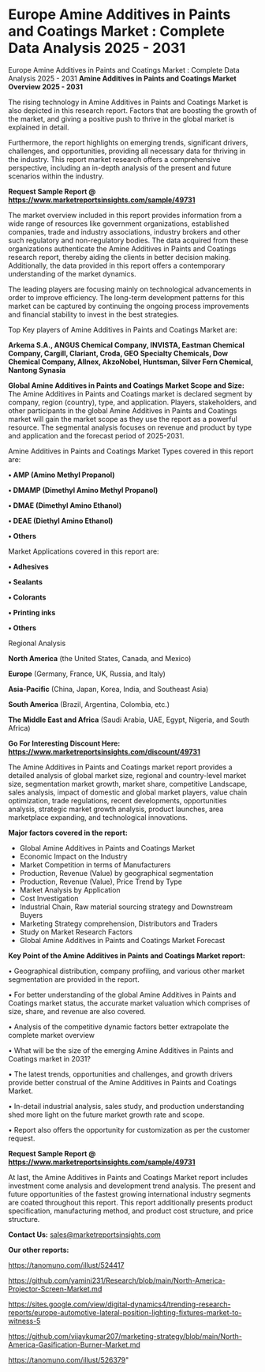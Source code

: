 # Europe Amine Additives in Paints and Coatings Market : Complete Data Analysis 2025 - 2031
Europe Amine Additives in Paints and Coatings Market : Complete Data Analysis 2025 - 2031
<Strong> Amine Additives in Paints and Coatings Market Overview 2025 - 2031</strong>

The rising technology in Amine Additives in Paints and Coatings Market is also depicted in this research report. Factors that are boosting the growth of the market, and giving a positive push to thrive in the global market is explained in detail.

Furthermore, the report highlights on emerging trends, significant drivers, challenges, and opportunities, providing all necessary data for thriving in the industry. This report market research offers a comprehensive perspective, including an in-depth analysis of the present and future scenarios within the industry.

<strong>Request Sample Report @ <a href=https://www.marketreportsinsights.com/sample/49731>https://www.marketreportsinsights.com/sample/49731</a></strong>

The market overview included in this report provides information from a wide range of resources like government organizations, established companies, trade and industry associations, industry brokers and other such regulatory and non-regulatory bodies. The data acquired from these organizations authenticate the Amine Additives in Paints and Coatings research report, thereby aiding the clients in better decision making. Additionally, the data provided in this report offers a contemporary understanding of the market dynamics.

The leading players are focusing mainly on technological advancements in order to improve efficiency. The long-term development patterns for this market can be captured by continuing the ongoing process improvements and financial stability to invest in the best strategies.

Top Key players of Amine Additives in Paints and Coatings Market are:

<strong>Arkema S.A., ANGUS Chemical Company, INVISTA, Eastman Chemical Company, Cargill, Clariant, Croda, GEO Specialty Chemicals, Dow Chemical Company, Allnex, AkzoNobel, Huntsman, Silver Fern Chemical, Nantong Synasia</strong>

<strong><b>Global Amine Additives in Paints and Coatings Market Scope and Size:</b></strong>
The Amine Additives in Paints and Coatings market is declared segment by company, region (country), type, and application. Players, stakeholders, and other participants in the global Amine Additives in Paints and Coatings market will gain the market scope as they use the report as a powerful resource. The segmental analysis focuses on revenue and product by type and application and the forecast period of 2025-2031.

Amine Additives in Paints and Coatings Market Types covered in this report are:

<strong>•  AMP (Amino Methyl Propanol)

•  DMAMP (Dimethyl Amino Methyl Propanol)

•  DMAE (Dimethyl Amino Ethanol)

•  DEAE (Diethyl Amino Ethanol)

•  Others</strong>

Market Applications covered in this report are:

<strong>•  Adhesives

•  Sealants

•  Colorants

•  Printing inks

•  Others</strong> 

Regional Analysis

<strong>North America</strong> (the United States, Canada, and Mexico)

<strong>Europe</strong> (Germany, France, UK, Russia, and Italy)

<strong>Asia-Pacific</strong> (China, Japan, Korea, India, and Southeast Asia)

<strong>South America</strong> (Brazil, Argentina, Colombia, etc.)

<strong>The Middle East and Africa</strong> (Saudi Arabia, UAE, Egypt, Nigeria, and South Africa)

<strong>Go For Interesting Discount Here: <a href=https://www.marketreportsinsights.com/discount/49731>https://www.marketreportsinsights.com/discount/49731</a></strong>

The Amine Additives in Paints and Coatings market report provides a detailed analysis of global market size, regional and country-level market size, segmentation market growth, market share, competitive Landscape, sales analysis, impact of domestic and global market players, value chain optimization, trade regulations, recent developments, opportunities analysis, strategic market growth analysis, product launches, area marketplace expanding, and technological innovations.

<strong><b>Major factors covered in the report:</b></strong>
<ul>
  <li>Global Amine Additives in Paints and Coatings Market </li>
  <li>Economic Impact on the Industry</li>
  <li>Market Competition in terms of Manufacturers</li>
  <li>Production, Revenue (Value) by geographical segmentation</li>
  <li>Production, Revenue (Value), Price Trend by Type</li>
  <li>Market Analysis by Application</li>
  <li>Cost Investigation</li>
  <li>Industrial Chain, Raw material sourcing strategy and Downstream Buyers</li>
  <li>Marketing Strategy comprehension, Distributors and Traders</li>
  <li>Study on Market Research Factors</li>
  <li>Global Amine Additives in Paints and Coatings Market Forecast</li>
</ul>

<strong><b>Key Point of the Amine Additives in Paints and Coatings Market report:</b></strong>

• Geographical distribution, company profiling, and various other market segmentation are provided in the report.

• For better understanding of the global Amine Additives in Paints and Coatings market status, the accurate market valuation which comprises of size, share, and revenue are also covered.

• Analysis of the competitive dynamic factors better extrapolate the complete market overview

• What will be the size of the emerging Amine Additives in Paints and Coatings market in 2031?

• The latest trends, opportunities and challenges, and growth drivers provide better construal of the Amine Additives in Paints and Coatings Market.

• In-detail industrial analysis, sales study, and production understanding shed more light on the future market growth rate and scope.

• Report also offers the opportunity for customization as per the customer request.

<strong>Request Sample Report @ <a href=https://www.marketreportsinsights.com/sample/49731>https://www.marketreportsinsights.com/sample/49731</a></strong>

At last, the Amine Additives in Paints and Coatings Market report includes investment come analysis and development trend analysis. The present and future opportunities of the fastest growing international industry segments are coated throughout this report. This report additionally presents product specification, manufacturing method, and product cost structure, and price structure.

<strong>Contact Us:</strong>
sales@marketreportsinsights.com

<strong>Our other reports:</strong>

<a href=https://tanomuno.com/illust/524417>https://tanomuno.com/illust/524417</a>

<a href=https://github.com/yamini231/Research/blob/main/North-America-Projector-Screen-Market.md>https://github.com/yamini231/Research/blob/main/North-America-Projector-Screen-Market.md</a>

<a href=https://sites.google.com/view/digital-dynamics4/trending-research-reports/europe-automotive-lateral-position-lighting-fixtures-market-to-witness-5>https://sites.google.com/view/digital-dynamics4/trending-research-reports/europe-automotive-lateral-position-lighting-fixtures-market-to-witness-5</a>

<a href=https://github.com/vijaykumar207/marketing-strategy/blob/main/North-America-Gasification-Burner-Market.md>https://github.com/vijaykumar207/marketing-strategy/blob/main/North-America-Gasification-Burner-Market.md</a>

<a href=https://tanomuno.com/illust/526379>https://tanomuno.com/illust/526379</a>"

